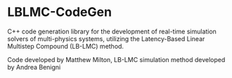 # LBLMC-CodeGen

C++ code generation library for the development of real-time simulation solvers of multi-physics systems, utilizing the Latency-Based Linear Multistep Compound (LB-LMC) method.

Code developed by Matthew Milton, LB-LMC simulation method developed by Andrea Benigni
